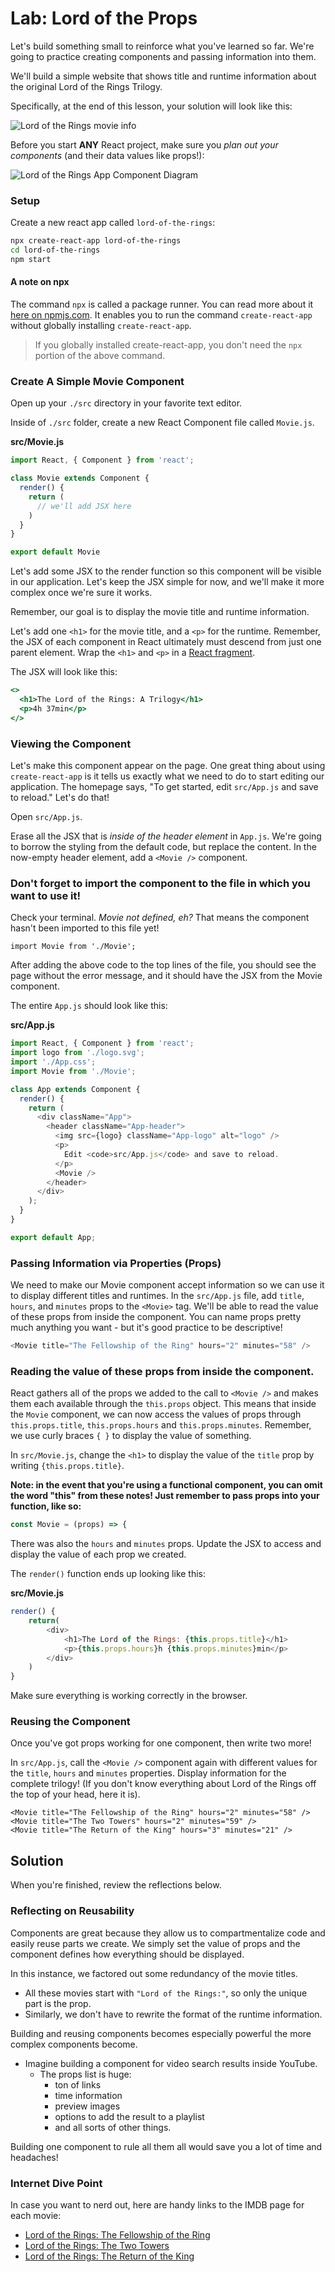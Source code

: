 # Lab: Lord of the Props

Let's build something small to reinforce what you've learned so far. We're going to practice creating components and passing information into them.

We'll build a simple website that shows title and runtime information about the original Lord of the Rings Trilogy.

Specifically, at the end of this lesson, your solution will look like this: 

![Lord of the Rings movie info](https://imgur.com/crZunko.png)

Before you start **ANY** React project, make sure you _plan out your components_ (and their data values like props!):

![Lord of the Rings App Component Diagram](https://i.imgur.com/Wl2dY0H.png)

### Setup

Create a new react app called `lord-of-the-rings`:

```bash
npx create-react-app lord-of-the-rings
cd lord-of-the-rings
npm start
```

#### A note on npx

The command `npx` is called a package runner. You can read more about it [here on npmjs.com](https://www.npmjs.com/package/npx). It enables you to run the command `create-react-app` without globally installing `create-react-app`.

> If you globally installed create-react-app, you don't need the `npx` portion of the above command.

### Create A Simple Movie Component

Open up your `./src` directory in your favorite text editor.

Inside of `./src` folder, create a new React Component file called `Movie.js`.

**src/Movie.js**

```javascript
import React, { Component } from 'react';

class Movie extends Component {
  render() {
    return (
      // we'll add JSX here
    )
  }
}

export default Movie
```

Let's add some JSX to the render function so this component will be visible in our application. Let's keep the JSX simple for now, and we'll make it more complex once we're sure it works.

Remember, our goal is to display the movie title and runtime information.

Let's add one `<h1>` for the movie title, and a `<p>` for the runtime. Remember, the JSX of each component in React ultimately must descend from just one parent element. Wrap the `<h1>` and `<p>` in a [React fragment](https://reactjs.org/docs/fragments.html#short-syntax).

The JSX will look like this:

```jsx
<>
  <h1>The Lord of the Rings: A Trilogy</h1>
  <p>4h 37min</p>
</>
```

### Viewing the Component

Let's make this component appear on the page. One great thing about using `create-react-app` is it tells us exactly what we need to do to start editing our application. The homepage says, "To get started, edit `src/App.js` and save to reload." Let's do that!

Open `src/App.js`.

Erase all the JSX that is _inside of the header element_ in `App.js`. We're going to borrow the styling from the default code, but replace the content. In the now-empty header element, add a `<Movie />` component.

### Don't forget to import the component to the file in which you want to use it!

Check your terminal. _Movie not defined, eh?_ That means the component hasn't been imported to this file yet!

```text
import Movie from './Movie';
```
After adding the above code to the top lines of the file, you should see the page without the error message, and it should have the JSX from the Movie component.

The entire `App.js` should look like this:

**src/App.js**

```javascript
import React, { Component } from 'react';
import logo from './logo.svg';
import './App.css';
import Movie from './Movie';

class App extends Component {
  render() {
    return (
      <div className="App">
        <header className="App-header">
          <img src={logo} className="App-logo" alt="logo" />
          <p>
            Edit <code>src/App.js</code> and save to reload.
          </p>
          <Movie />
        </header>
      </div>
    );
  }
}

export default App;
```

### Passing Information via Properties (Props)

We need to make our Movie component accept information so we can use it to display different titles and runtimes. In the `src/App.js` file, add `title`, `hours`, and `minutes` props to the `<Movie>` tag. We'll be able to read the value of these props from inside the component. You can name props pretty much anything you want - but it's good practice to be descriptive!

```javascript
<Movie title="The Fellowship of the Ring" hours="2" minutes="58" />
```

### Reading the value of these props from inside the component. 

React gathers all of the props we added to the call to `<Movie />` and makes them each available through the `this.props` object. This means that inside the `Movie` component, we can now access the values of props through `this.props.title`, `this.props.hours` and `this.props.minutes`. Remember, we use curly braces `{ }` to display the value of something.

In `src/Movie.js`, change the `<h1>` to display the value of the `title` prop by writing `{this.props.title}`.

**Note: in the event that you're using a functional component, you can omit the word "this" from these notes! Just remember to pass props into your function, like so:**

```javascript
const Movie = (props) => {
```

There was also the `hours` and `minutes` props. Update the JSX to access and display the value of each prop we created.

The `render()` function ends up looking like this:

**src/Movie.js**

```javascript
render() {
    return(
        <div>
            <h1>The Lord of the Rings: {this.props.title}</h1>
            <p>{this.props.hours}h {this.props.minutes}min</p>
        </div>
    )
}
```

Make sure everything is working correctly in the browser.

### Reusing the Component

Once you've got props working for one component, then write two more!

In `src/App.js`, call the `<Movie />` component again with different values for the `title`, `hours` and `minutes` properties. Display information for the complete trilogy! \(If you don't know everything about Lord of the Rings off the top of your head, here it is\).

```markup
<Movie title="The Fellowship of the Ring" hours="2" minutes="58" />
<Movie title="The Two Towers" hours="2" minutes="59" />
<Movie title="The Return of the King" hours="3" minutes="21" />
```

## Solution

When you're finished, review the reflections below.

### Reflecting on Reusability

Components are great because they allow us to compartmentalize code and easily reuse parts we create. We simply set the value of props and the component defines how everything should be displayed.

In this instance, we factored out some redundancy of the movie titles.

* All these movies start with `"Lord of the Rings:"`, so only the unique part is the prop.
* Similarly, we don't have to rewrite the format of the runtime information.

Building and reusing components becomes especially powerful the more complex components become.

* Imagine building a component for video search results inside YouTube.
  * The props list is huge:
    * ton of links
    * time information
    * preview images
    * options to add the result to a playlist
    * and all sorts of other things.

Building one component to rule all them all would save you a lot of time and headaches!

### Internet Dive Point

In case you want to nerd out, here are handy links to the IMDB page for each movie:

* [Lord of the Rings: The Fellowship of the Ring](http://www.imdb.com/title/tt0120737/)
* [Lord of the Rings: The Two Towers](http://www.imdb.com/title/tt0167261/)
* [Lord of the Rings: The Return of the King](http://www.imdb.com/title/tt0167260/)

